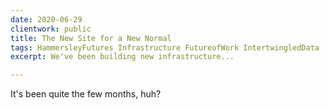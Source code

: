 ```yaml
---
date: 2020-06-29
clientwork: public
title: The New Site for a New Normal
tags: HammersleyFutures Infrastructure FutureofWork IntertwingledData 
excerpt: We've been building new infrastructure...

---
```


It's been quite the few months, huh? 
